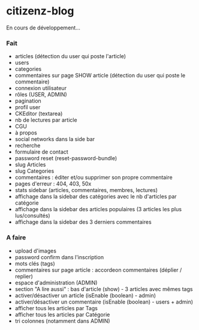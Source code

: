 # citizenz-blog
En cours de développement...

### Fait
- articles (détection du user qui poste l'article)
- users
- categories
- commentaires sur page SHOW article (détection du user qui poste le commentaire)
- connexion utilisateur
- rôles (USER, ADMIN)
- pagination
- profil user
- CKEditor (textarea)
- nb de lectures par article
- CGU
- à propos
- social networks dans la side bar
- recherche
- formulaire de contact
- password reset (reset-password-bundle)
- slug Articles
- slug Categories
- commentaires : éditer et/ou supprimer son propre commentaire
- pages d'erreur : 404, 403, 50x
- stats sidebar (articles, commentaires, membres, lectures)
- affichage dans la sidebar des catégories avec le nb d'articles par catégorie
- affichage dans la sidebar des articles populaires (3 articles les plus lus/consultés)
- affichage dans la sidebar des 3 derniers commentaires

### A faire
- upload d'images
- password confirm dans l'inscription
- mots clés (tags)
- commentaires sur page article : accordeon commentaires (déplier / replier)
- espace d'administration (ADMIN)
- section "A lire aussi" : bas d'article (show) - 3 articles avec mêmes tags
- activer/désactiver un article (isEnable (boolean) - admin)
- activer/désactiver un commentaire (isEnable (boolean) - users + admin)
- afficher tous les articles par Tags
- afficher tous les articles par Catégorie
- tri colonnes (notamment dans ADMIN)
